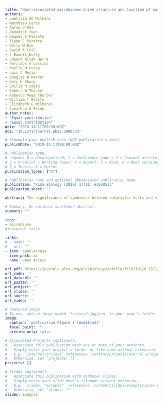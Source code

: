 ```yaml
---
title: "Host-associated microbiomes drive structure and function of marine ecosystems"
authors:
- Laetitia GE Wilkins
- Matthieu Leray
- Aaron O’Dea
- Benedict Yuen
- Raquel S Peixoto
- Tiago J Pereira
- Holly M Bik
- David A Coil
- J Emmett Duffy
- Edward Allen Herre
- Harilaos A Lessios
- Noelle M Lucey
- Luis C Mejia
- Douglas B Rasher
- Koty H Sharp
- Emilia M Sogin
- Robert W Thacker
- Rebecca Vega Thurber
- William T Wcislo
- Elizabeth G Wilbanks
- Jonathan A Eisen
author_notes:
- "Equal contribution"
- "Equal contribution"
date: "2019-11-11T00:00:00Z"
doi: "10.1371/journal.pbio.3000533"

# Schedule page publish date (NOT publication's date).
publishDate: "2019-11-11T00:00:00Z"

# Publication type.
# Legend: 0 = Uncategorized; 1 = Conference paper; 2 = Journal article;
# 3 = Preprint / Working Paper; 4 = Report; 5 = Book; 6 = Book section;
# 7 = Thesis; 8 = Patent
publication_types: ["2"]

# Publication name and optional abbreviated publication name.
publication: "PLoS Biology (2019) 17(11) e3000533"
publication_short: ""

abstract: The significance of symbioses between eukaryotic hosts and microbes extends from the organismal to the ecosystem level and underpins the health of Earth’s most threatened marine ecosystems. Despite rapid growth in research on host-associated microbes, from individual microbial symbionts to host-associated consortia of significantly relevant taxa, little is known about their interactions with the vast majority of marine host species. We outline research priorities to strengthen our current knowledge of host–microbiome interactions and how they shape marine ecosystems. We argue that such advances in research will help predict responses of species, communities, and ecosystems to stressors driven by human activity and inform future management strategies.

# Summary. An optional shortened abstract.
summary: ""

tags:
- microbiome
#featured: false

links:
# - name: ""
#   url: ""
- icon: open-access
  icon_pack: ai
  name: Open Access

url_pdf: https://journals.plos.org/plosbiology/article/file?id=10.1371/journal.pbio.3000533&type=printable
url_code: ''
url_dataset: ''
url_poster: ''
url_project: ''
url_slides: ''
url_source: ''
url_video: ''

# Featured image
# To use, add an image named `featured.jpg/png` to your page's folder.
image:
  caption: 'publication Figure 1 (modified)'
  focal_point: ""
  preview_only: false

# Associated Projects (optional).
#   Associate this publication with one or more of your projects.
#   Simply enter your project's folder or file name without extension.
#   E.g. `internal-project` references `content/project/internal-project/index.md`.
#   Otherwise, set `projects: []`.
projects: []

# Slides (optional).
#   Associate this publication with Markdown slides.
#   Simply enter your slide deck's filename without extension.
#   E.g. `slides: "example"` references `content/slides/example/index.md`.
#   Otherwise, set `slides: ""`.
slides: example
---
```


<script type='text/javascript' src='https://d1bxh8uas1mnw7.cloudfront.net/assets/embed.js'></script>

<div data-badge-type="medium-donut" data-doi="10.1371/journal.pbio.3000533" data-condensed="true" data-hide-no-mentions="true" class="altmetric-embed"></div> 
<span class="__dimensions_badge_embed__" data-doi="10.1371/journal.pbio.3000533" data-hide-zero-citations="true" data-legend="hover-right"></span><script async src="https://badge.dimensions.ai/badge.js" charset="utf-8"></script>
